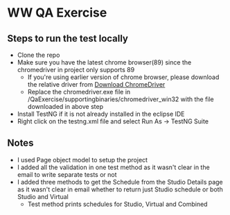 # WW QA Exercise
## Steps to run the test locally
* Clone the repo
* Make sure you have the latest chrome browser(89) since the chromedriver in project only supports 89
   * If you're using earlier version of chrome browser, please download the relative driver from [Download ChromeDriver](https://chromedriver.chromium.org/downloads)
   * Replace the chromedriver.exe file in /QaExercise/supportingbinaries/chromedriver_win32 with the file downloaded in above step
* Install TestNG if it is not already installed in the eclipse IDE
* Right click on the testng.xml file and select Run As -> TestNG Suite
 
## Notes
* I used Page object model to setup the project
* I added all the validation in one test method as it wasn't clear in the email to write separate tests or not
* I added three methods to get the Schedule from the Studio Details page as it wasn't clear in email whether to return just Studio schedule or both Studio and Virtual
   * Test method prints schedules for Studio, Virtual and Combined
